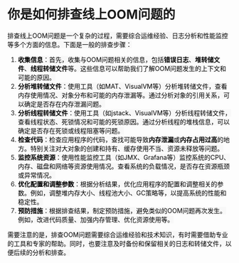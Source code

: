 # 你是如何排查线上OOM问题的

<font style="color:rgb(0, 0, 0);background-color:rgb(248, 248, 248);">排查线上OOM问题是一个复杂的过程，需要综合运维经验、日志分析和性能监控等多个方面的信息。下面是一般的排查步骤：</font>

1. **<font style="color:rgb(0, 0, 0);background-color:rgb(248, 248, 248);">收集信息</font>**<font style="color:rgb(0, 0, 0);background-color:rgb(248, 248, 248);">：首先，收集与OOM问题相关的信息，包括</font>**<font style="color:rgb(0, 0, 0);background-color:rgb(248, 248, 248);">错误日志</font>**<font style="color:rgb(0, 0, 0);background-color:rgb(248, 248, 248);">、</font>**<font style="color:rgb(0, 0, 0);background-color:rgb(248, 248, 248);">堆转储文件</font>**<font style="color:rgb(0, 0, 0);background-color:rgb(248, 248, 248);">、</font>**<font style="color:rgb(0, 0, 0);background-color:rgb(248, 248, 248);">线程转储文件</font>**<font style="color:rgb(0, 0, 0);background-color:rgb(248, 248, 248);">等。这些信息可以帮助我们了解OOM问题发生的上下文和可能的原因。</font>
2. **<font style="color:rgb(0, 0, 0);background-color:rgb(248, 248, 248);">分析堆转储文件</font>**<font style="color:rgb(0, 0, 0);background-color:rgb(248, 248, 248);">：使用工具（如MAT、VisualVM等）分析堆转储文件，查看内存使用情况、对象分布和可能的内存泄漏等。通过分析对象的引用关系，可以确定是否存在内存泄漏问题。</font>
3. **<font style="color:rgb(0, 0, 0);background-color:rgb(248, 248, 248);">分析线程转储文件</font>**<font style="color:rgb(0, 0, 0);background-color:rgb(248, 248, 248);">：使用工具（如jstack、VisualVM等）分析线程转储文件，查看线程状态、死锁情况和可能的死锁原因。通过分析线程的堆栈信息，可以确定是否存在死锁或线程阻塞等问题。</font>
4. **<font style="color:rgb(0, 0, 0);background-color:rgb(248, 248, 248);">检查代码</font>**<font style="color:rgb(0, 0, 0);background-color:rgb(248, 248, 248);">：检查应用程序的代码，查找可能导致</font>**<font style="color:rgb(0, 0, 0);background-color:rgb(248, 248, 248);">内存泄漏</font>**<font style="color:rgb(0, 0, 0);background-color:rgb(248, 248, 248);">或</font>**<font style="color:rgb(0, 0, 0);background-color:rgb(248, 248, 248);">内存占用过高</font>**<font style="color:rgb(0, 0, 0);background-color:rgb(248, 248, 248);">的地方。特别关注对大对象的创建和持有、缓存使用不当、资源未释放等问题。</font>
5. **<font style="color:rgb(0, 0, 0);background-color:rgb(248, 248, 248);">监控系统资源</font>**<font style="color:rgb(0, 0, 0);background-color:rgb(248, 248, 248);">：使用性能监控工具（如JMX、Grafana等）监控系统的CPU、内存、磁盘和网络等资源使用情况。查看系统的负载情况，是否存在资源瓶颈或异常情况。</font>
6. **<font style="color:rgb(0, 0, 0);background-color:rgb(248, 248, 248);">优化配置和调整参数</font>**<font style="color:rgb(0, 0, 0);background-color:rgb(248, 248, 248);">：根据分析结果，优化应用程序的配置和调整相关的参数。例如，调整堆内存大小、线程池大小、GC策略等，以提高系统的性能和稳定性。</font>
7. **<font style="color:rgb(0, 0, 0);background-color:rgb(248, 248, 248);">预防措施</font>**<font style="color:rgb(0, 0, 0);background-color:rgb(248, 248, 248);">：根据排查结果，制定预防措施，避免类似的OOM问题再次发生。例如，改进代码质量、加强内存管理、优化资源使用等。</font>

<font style="color:rgb(0, 0, 0);background-color:rgb(248, 248, 248);">需要注意的是，排查OOM问题需要综合运维经验和技术知识，有时需要借助专业的工具和专家的帮助。同时，也要注意及时备份和保留相关的日志和转储文件，以便后续的分析和排查。</font>
